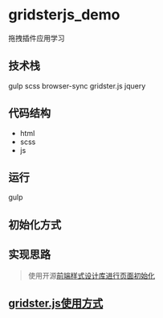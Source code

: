 # gridsterjs_demo
拖拽插件应用学习

## 技术栈  
gulp scss browser-sync gridster.js jquery

## 代码结构
- html
- scss
- js

## 运行
gulp

## 初始化方式


## 实现思路
> 使用开源[前端样式设计库进行页面初始化](https://freefrontend.com/css-card-layouts/)


## [gridster.js使用方式](./gridsterJS使用方式.md)



